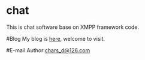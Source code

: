 # chat
This is chat software base on XMPP framework code.

#Blog
My blog is [here](http://www.cnblogs.com/chars), welcome to visit.

#E-mail
Author:chars_d@126.com
